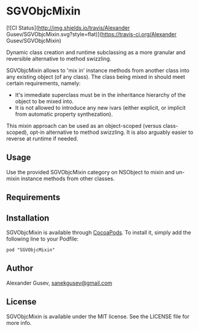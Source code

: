 # SGVObjcMixin

[![CI Status](http://img.shields.io/travis/Alexander Gusev/SGVObjcMixin.svg?style=flat)](https://travis-ci.org/Alexander Gusev/SGVObjcMixin)

Dynamic class creation and runtime subclassing as a more granular and reversible alternative to method swizzling.

SGVObjcMixin allows to 'mix in' instance methods from another class into any existing object (of any class). 
The class being mixed in should meet certain requirements, namely: 

* It's immediate superclass must be in the inheritance hierarchy of the object to be mixed into.
* It is not allowed to introduce any new ivars (either explicit, or implicit from automatic property synthezation).

This mixin approach can be used as an object-scoped (versus class-scoped), opt-in alternative to method swizzling. It is also arguably easier to reverse at runtime if needed.

## Usage

Use the provided SGVObjcMixin category on NSObject to mixin and un-mixin instance methods from other classes.

## Requirements 

## Installation

SGVObjcMixin is available through [CocoaPods](http://cocoapods.org). To install
it, simply add the following line to your Podfile:

    pod "SGVObjcMixin"

## Author

Alexander Gusev, sanekgusev@gmail.com

## License

SGVObjcMixin is available under the MIT license. See the LICENSE file for more info.

